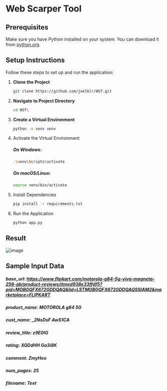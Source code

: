 # Web Scarper Tool

## Prerequisites
Make sure you have Python installed on your system. You can download it from [python.org](https://www.python.org/downloads/).

## Setup Instructions

Follow these steps to set up and run the application:
1. **Clone the Project**
   ```bash
   git clone https://github.com/joelblr/WST.git
   ```
2. **Navigate to Project Directory**
   ```bash
   cd WST\
   ```
3. **Create a Virtual Environment**
   ```bash
   python -m venv venv
   ```

4. Activate the Virtual Environment
   ##### On Windows:
      ```bash
      .\venv\Scripts\activate
      ```
   ##### On macOS/Linux:
      ```bash
      source venv/bin/activate
      ```
5. Install Dependencies
   ```bash
   pip install -r requirements.txt
   ```

6. Run the Application
   ```bash
   python app.py
   ```

## Result
![image](https://github.com/user-attachments/assets/a12ffa6c-2903-4853-bb5b-16fe9c38098e)

## Sample Input Data
##### base_url: https://www.flipkart.com/motorola-g84-5g-viva-magneta-256-gb/product-reviews/itmed938e33ffdf5?pid=MOBGQFX672GDDQAQ&lid=LSTMOBGQFX672GDDQAQSSIAM2&marketplace=FLIPKART
##### product_name: MOTOROLA g84 5G
##### cust_name: _2NsDsF AwS1CA
##### review_title: z9E0IG
##### rating: XQDdHH Ga3i8K
##### comment: ZmyHeo
##### num_pages: 25
##### filename: Test

